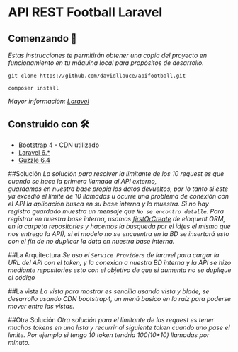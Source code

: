 # API REST Football Laravel

## Comenzando 🚀
_Estas instrucciones te permitirán obtener una copia del proyecto en funcionamiento en tu máquina local para propósitos 
de desarrollo._

```
git clone https://github.com/davidllauce/apifootball.git
```
```
composer install
```
_Mayor información: *[Laravel](https://styde.net/como-instalar-proyectos-existentes-de-laravel/)*_
 
## Construido con 🛠️

* [Bootstrap 4](https://getbootstrap.com/docs/4.3/getting-started/introduction/) - CDN utilizado
* [Laravel 6.*](https://laravel.com/docs/6.x)
* [Guzzle 6.4](http://docs.guzzlephp.org/en/stable/)

##Solución
_La solución para resolver la limitante de los 10 request es que cuando se hace la primera llamada al API externo,  
guardamos en nuestra base propia los datos devueltos, por lo tanto si este ya excedió el limite de 10 llamadas u ocurre 
una problema de conexión con el API la aplicación busca en su base interna y lo muestra. Si no hay registro guardado 
muestra un mensaje que `No se encontro detalle`._
_Para registrar en nuestra base interna, usamos [firstOrCreate](https://laravel.com/docs/6.x/eloquent) de eloquent ORM, 
en la carpeta repositories y hacemos la busqueda por el id(es el mismo que nos entrega la API), si el modelo no se 
encuentra en la BD se insertará esto con el fin de  no duplicar la data en nuestra base interna._

##La Arquitectura 
_Se uso el `Service Providers` de laravel para cargar la URL del API con el token, y la conexion a nuestra BD interna y 
la API se hizo mediante repositories esto con el objetivo  de que si aumenta no se duplique el código_

##La vista
_La vista para mostrar es sencilla usando vista y blade, se desarrollo usando CDN bootstrap4, un menú basico en la raíz 
para poderse mover entre las vistas._ 

##Otra Solución
_Otra solución para el limitante de los request es tener muchos tokens en una lista y recurrir al siguiente token cuando 
uno pase el limite. Por ejemplo si tengo 10 token tendria 100(10*10) llamadas por minuto._ 
